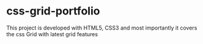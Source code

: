 # css-grid-portfolio

This project is developed with HTML5, CSS3 and most importantly it covers the css Grid with latest grid features
